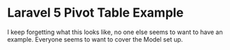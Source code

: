 # Laravel 5 Pivot Table Example
I keep forgetting what this looks like, no one else seems to want to have an example.
Everyone seems to want to cover the Model set up.
